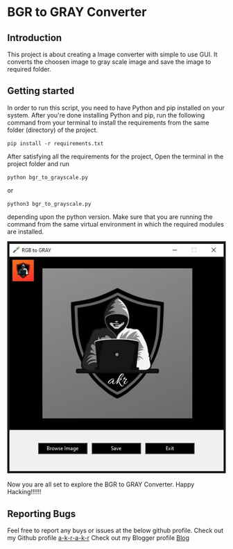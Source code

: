# BGR to GRAY Converter


## Introduction
This project is about creating a Image converter with simple to use GUI. It converts the choosen image to gray scale image and save the image to required folder.



## Getting started
In order to run this script, you need to have Python and pip installed on your system. After you're done installing Python and pip, run the following command from your terminal to install the requirements from the same folder (directory) of the project.
```
pip install -r requirements.txt
```

After satisfying all the requirements for the project, Open the terminal in the project folder and run
```
python bgr_to_grayscale.py
```
or
```
python3 bgr_to_grayscale.py
```
depending upon the python version. Make sure that you are running the command from the same virtual environment in which the required modules are installed.


![Demo pic of BGR to GRAY Converter by akr](resources/images/akr_demo.jpg)

Now you are all set to explore the BGR to GRAY Converter. Happy Hacking!!!!!!


## Reporting Bugs
Feel free to report any buys or issues at the below github profile.
Check out my Github profile [a-k-r-a-k-r](https://github.com/a-k-r-a-k-r)
Check out my Blogger profile [Blog](https://a-k-r-a-k-r.blogspot.com)